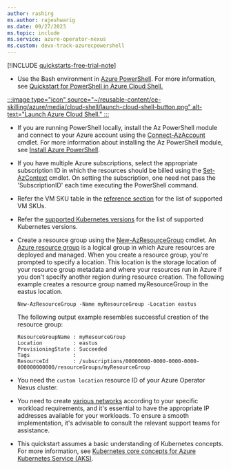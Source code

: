 ```yaml
---
author: rashirg
ms.author: rajeshwarig
ms.date: 09/27/2023
ms.topic: include
ms.service: azure-operator-nexus
ms.custom: devx-track-azurecpowershell
---
```


[!INCLUDE [quickstarts-free-trial-note](../../../../includes/quickstarts-free-trial-note.md)]

* Use the Bash environment in [Azure PowerShell](../../../cloud-shell/overview.md). For more information, see [Quickstart for PowerShell in Azure Cloud Shell.](../../../cloud-shell/quickstart.md)

[:::image type="icon" source="~/reusable-content/ce-skilling/azure/media/cloud-shell/launch-cloud-shell-button.png" alt-text="Launch Azure Cloud Shell." :::](https://shell.azure.com)

* If you are running PowerShell locally, install the Az PowerShell module and connect to your Azure account using the [Connect-AzAccount](/powershell/module/az.accounts/Connect-AzAccount) cmdlet. For more information about installing the Az PowerShell module, see [Install Azure PowerShell][install-azure-powershell].

* If you have multiple Azure subscriptions, select the appropriate subscription ID in which the resources should be billed using the
[Set-AzContext](/powershell/module/az.accounts/set-azcontext) cmdlet. On setting the subscription, one need not pass the 'SubscriptionID' each time executing the PowerShell command.

* Refer the VM SKU table in the [reference section](../../reference-nexus-kubernetes-cluster-sku.md) for the list of supported VM SKUs.

* Refer the [supported Kubernetes versions](../../reference-nexus-kubernetes-cluster-supported-versions.md) for the list of supported Kubernetes versions.

* Create a resource group using the [New-AzResourceGroup][new-azresourcegroup] cmdlet. An [Azure resource group][azure-resource-group] is a logical group in which Azure resources are deployed and managed. When you create a resource group, you're prompted to specify a location. This location is the storage location of your resource group metadata and where your resources run in Azure if you don't specify another region during resource creation. The following example creates a resource group named myResourceGroup in the eastus location.

    ```azurepowershell-interactive
    New-AzResourceGroup -Name myResourceGroup -Location eastus
    ```

    The following output example resembles successful creation of the resource group:

    ```plaintext
    ResourceGroupName : myResourceGroup
    Location          : eastus
    ProvisioningState : Succeeded
    Tags              :
    ResourceId        : /subscriptions/00000000-0000-0000-0000-000000000000/resourceGroups/myResourceGroup
    ```

* You need the `custom location` resource ID of your Azure Operator Nexus cluster.
* You need to create [various networks](../../quickstarts-tenant-workload-prerequisites.md#create-networks-for-tenant-workloads) according to your specific workload requirements, and it's essential to have the appropriate IP addresses available for your workloads. To ensure a smooth implementation, it's advisable to consult the relevant support teams for assistance.
* This quickstart assumes a basic understanding of Kubernetes concepts. For more information, see [Kubernetes core concepts for Azure Kubernetes Service (AKS)][kubernetes-concepts].

<!-- LINKS - internal -->
[install-azure-powershell]: /powershell/azure/install-az-ps
[new-azresourcegroup]: /powershell/module/az.resources/new-azresourcegroup
[kubernetes-concepts]: ../../../aks/concepts-clusters-workloads.md
[azure-resource-group]: ../../../azure-resource-manager/management/overview.md
